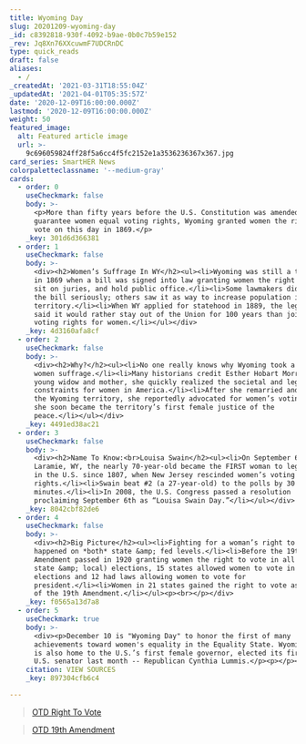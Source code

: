 ```yaml
---
title: Wyoming Day
slug: 20201209-wyoming-day
_id: c8392818-930f-4092-b9ae-0b0c7b59e152
_rev: Jq8Xn76XXcuwmF7UDCRnDC
type: quick_reads
draft: false
aliases:
  - /
_createdAt: '2021-03-31T18:55:04Z'
_updatedAt: '2021-04-01T05:35:57Z'
date: '2020-12-09T16:00:00.000Z'
lastmod: '2020-12-09T16:00:00.000Z'
weight: 50
featured_image:
  alt: Featured article image
  url: >-
    9c696059824ff28f5a6cc4f5fc2152e1a3536236367x367.jpg
card_series: SmartHER News
colorpaletteclassname: '--medium-gray'
cards:
  - order: 0
    useCheckmark: false
    body: >-
      <p>More than fifty years before the U.S. Constitution was amended to
      guarantee women equal voting rights, Wyoming granted women the right to
      vote on this day in 1869.</p>
    _key: 301d6d366381
  - order: 1
    useCheckmark: false
    body: >-
      <div><h2>Women’s Suffrage In WY</h2><ul><li>Wyoming was still a territory
      in 1869 when a bill was signed into law granting women the right to vote,
      sit on juries, and hold public office.</li><li>Some lawmakers didn’t take
      the bill seriously; others saw it as way to increase population in the new
      territory.</li><li>When WY applied for statehood in 1889, the legislature
      said it would rather stay out of the Union for 100 years than join without
      voting rights for women.</li></ul></div>
    _key: 4d3160afa8cf
  - order: 2
    useCheckmark: false
    body: >-
      <div><h2>Why?</h2><ul><li>No one really knows why Wyoming took a stand on
      women suffrage.</li><li>Many historians credit Esther Hobart Morris. As a
      young widow and mother, she quickly realized the societal and legal
      constraints for women in America.</li><li>After she remarried and moved to
      the Wyoming territory, she reportedly advocated for women’s voting rights;
      she soon became the territory’s first female justice of the
      peace.</li></ul></div>
    _key: 4491ed38ac21
  - order: 3
    useCheckmark: false
    body: >-
      <div><h2>Name To Know:<br>Louisa Swain</h2><ul><li>On September 6, 1870 in
      Laramie, WY, the nearly 70-year-old became the FIRST woman to legally vote
      in the U.S. since 1807, when New Jersey rescinded women’s voting
      rights.</li><li>Swain beat #2 (a 27-year-old) to the polls by 30
      minutes.</li><li>In 2008, the U.S. Congress passed a resolution
      proclaiming September 6th as “Louisa Swain Day.”</li></ul></div>
    _key: 8042cbf82de6
  - order: 4
    useCheckmark: false
    body: >-
      <div><h2>Big Picture</h2><ul><li>Fighting for a woman’s right to vote
      happened on *both* state &amp; fed levels.</li><li>Before the 19th
      Amendment passed in 1920 granting women the right to vote in all (federal,
      state &amp; local) elections, 15 states allowed women to vote in state
      elections and 12 had laws allowing women to vote for
      president.</li><li>Women in 21 states gained the right to vote as a result
      of the 19th Amendment.</li></ul><p><br></p></div>
    _key: f0565a13d7a8
  - order: 5
    useCheckmark: true
    body: >-
      <div><p>December 10 is "Wyoming Day" to honor the first of many
      achievements toward women's equality in the Equality State. Wyoming, which
      is also home to the U.S.’s first female governor, elected its first female
      U.S. senator last month -- Republican Cynthia Lummis.</p><p></p></div>
    citation: VIEW SOURCES
    _key: 897304cfb6c4

---
```

> [OTD Right To Vote](https://smarthernews.com/otd-right-to-vote/)





> [OTD 19th Amendment](https://smarthernews.com/otd-19th-amendment/)
